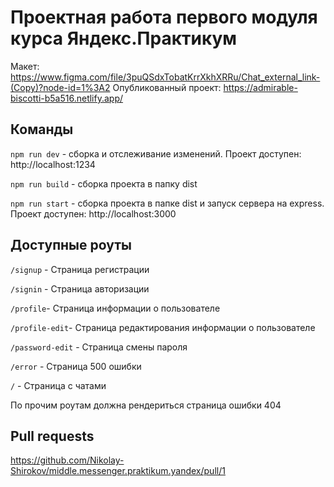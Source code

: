 
# Проектная работа первого модуля курса Яндекс.Практикум
Макет: https://www.figma.com/file/3puQSdxTobatKrrXkhXRRu/Chat_external_link-(Copy)?node-id=1%3A2
Опубликованный проект: https://admirable-biscotti-b5a516.netlify.app/

## Команды
`npm run dev` - сборка и отслеживание изменений. Проект доступен: http://localhost:1234

`npm run build` - сборка проекта в папку dist

`npm run start` - сборка проекта в папке dist и запуск сервера на express. Проект доступен: http://localhost:3000

## Доступные роуты

`/signup` - Страница регистрации

`/signin` - Страница авторизации

`/profile`- Страница информации о пользователе

`/profile-edit`- Страница редактирования информации о пользователе

`/password-edit` - Страница смены пароля

`/error` - Страница 500 ошибки

`/` - Страница с чатами

По прочим роутам должна рендериться страница ошибки 404

## Pull requests
https://github.com/Nikolay-Shirokov/middle.messenger.praktikum.yandex/pull/1

